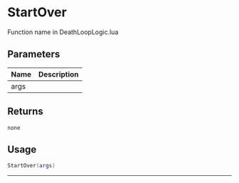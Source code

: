 # StartOver

Function name in DeathLoopLogic.lua

## Parameters

| Name | Description |
| ---- | ----------- |
| args |             |

## Returns

`none`

## Usage

```lua
StartOver(args)
```

---
